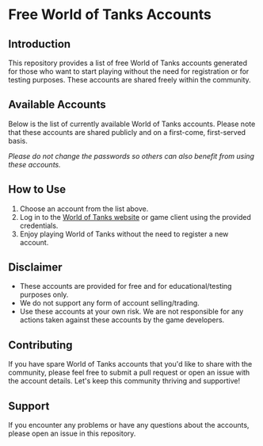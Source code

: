 # Free World of Tanks Accounts

## Introduction

This repository provides a list of free World of Tanks accounts generated for those who want to start playing without the need for registration or for testing purposes. These accounts are shared freely within the community.

## Available Accounts

Below is the list of currently available World of Tanks accounts. Please note that these accounts are shared publicly and on a first-come, first-served basis.


*Please do not change the passwords so others can also benefit from using these accounts.*

## How to Use

1. Choose an account from the list above.
2. Log in to the [World of Tanks website](https://worldoftanks.com/) or game client using the provided credentials.
3. Enjoy playing World of Tanks without the need to register a new account.

## Disclaimer

- These accounts are provided for free and for educational/testing purposes only.
- We do not support any form of account selling/trading.
- Use these accounts at your own risk. We are not responsible for any actions taken against these accounts by the game developers.

## Contributing

If you have spare World of Tanks accounts that you'd like to share with the community, please feel free to submit a pull request or open an issue with the account details. Let's keep this community thriving and supportive!

## Support

If you encounter any problems or have any questions about the accounts, please open an issue in this repository.
